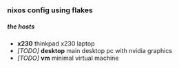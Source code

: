 ### nixos config using flakes 

##### the hosts
  - **x230** thinkpad x230 laptop
  - *[TODO]* **desktop** main desktop pc with nvidia graphics
  - *[TODO]* **vm** minimal virtual machine
